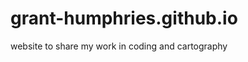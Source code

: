 grant-humphries.github.io
=========================

website to share my work in coding and cartography
